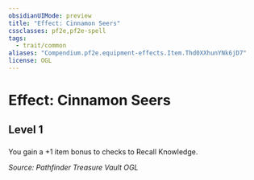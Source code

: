 ```yaml
---
obsidianUIMode: preview
title: "Effect: Cinnamon Seers"
cssclasses: pf2e,pf2e-spell
tags:
  - trait/common
aliases: "Compendium.pf2e.equipment-effects.Item.Thd0XXhunYNk6jD7"
license: OGL
---
```

# Effect: Cinnamon Seers
## Level 1
### 






You gain a +1 item bonus to checks to Recall Knowledge.

*Source: Pathfinder Treasure Vault*
*OGL*